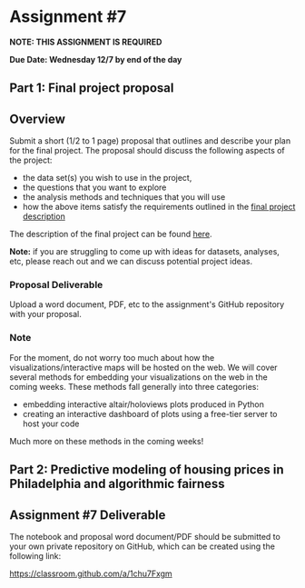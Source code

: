 # Assignment #7

**NOTE: THIS ASSIGNMENT IS REQUIRED**

**Due Date: Wednesday 12/7 by end of the day**

## Part 1: Final project proposal

## Overview

Submit a short (1/2 to 1 page) proposal that outlines and describe your plan for the final project. The proposal should discuss the following aspects of the project:

- the data set(s) you wish to use in the project,
- the questions that you want to explore
- the analysis methods and techniques that you will use
- how the above items satisfy the requirements outlined in the [final project description](https://github.com/MUSA-550-Fall-2022/final-project)

The description of the final project can be found [here](https://github.com/MUSA-550-Fall-2022/final-project).

**Note:** if you are struggling to come up with ideas for datasets, analyses, etc, please reach out and we can discuss potential project ideas.

### Proposal Deliverable

Upload a word document, PDF, etc to the assignment's GitHub repository with your proposal.

### Note

For the moment, do not worry too much about how the visualizations/interactive maps will be hosted on the web. We will cover several methods for embedding your visualizations on the web in the coming weeks. These methods fall generally into three categories:

- embedding interactive altair/holoviews plots produced in Python
- creating an interactive dashboard of plots using a free-tier server to host your code

Much more on these methods in the coming weeks!

## Part 2: Predictive modeling of housing prices in Philadelphia and algorithmic fairness

## Assignment #7 Deliverable

The notebook and proposal word document/PDF should be submitted to your own private repository on GitHub, which can be created using the following link:

https://classroom.github.com/a/1chu7Fxgm